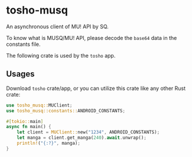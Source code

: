 # tosho-musq

An asynchronous client of MU! API by SQ.

To know what is MUSQ/MU! API, please decode the `base64` data in the constants file.

The following crate is used by the `tosho` app.

## Usages

Download `tosho` crate/app, or you can utilize this crate like any other Rust crate:

```rust
use tosho_musq::MUClient;
use tosho_musq::constants::ANDROID_CONSTANTS;

#[tokio::main]
async fn main() {
    let client = MUClient::new("1234", ANDROID_CONSTANTS);
    let manga = client.get_manga(240).await.unwrap();
    println!("{:?}", manga);
}
```
